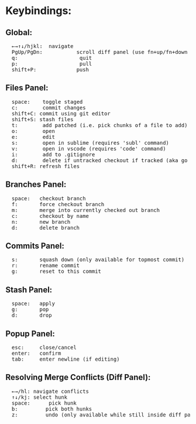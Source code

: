 # Keybindings:

## Global:
<pre>
  <kbd>←</kbd><kbd>→</kbd><kbd>↑</kbd><kbd>↓</kbd>/<kbd>h</kbd><kbd>j</kbd><kbd>k</kbd><kbd>l</kbd>:  navigate
  <kbd>PgUp</kbd>/<kbd>PgDn</kbd>:           scroll diff panel (use <kbd>fn</kbd>+<kbd>up</kbd>/<kbd>fn</kbd>+<kbd>down</kbd> on osx)
  <kbd>q</kbd>:                    quit
  <kbd>p</kbd>:                    pull
  <kbd>shift</kbd>+<kbd>P</kbd>:             push
</pre>

## Files Panel:
<pre>
  <kbd>space</kbd>:    toggle staged
  <kbd>c</kbd>:        commit changes
  <kbd>shift</kbd>+<kbd>C</kbd>: commit using git editor
  <kbd>shift</kbd>+<kbd>S</kbd>: stash files
  <kbd>t</kbd>:        add patched (i.e. pick chunks of a file to add)
  <kbd>o</kbd>:        open
  <kbd>e</kbd>:        edit
  <kbd>s</kbd>:        open in sublime (requires 'subl' command)
  <kbd>v</kbd>:        open in vscode (requires 'code' command)
  <kbd>i</kbd>:        add to .gitignore
  <kbd>d</kbd>:        delete if untracked checkout if tracked (aka go away)
  <kbd>shift</kbd>+<kbd>R</kbd>: refresh files
</pre>

## Branches Panel:
<pre>
  <kbd>space</kbd>:   checkout branch
  <kbd>f</kbd>:       force checkout branch
  <kbd>m</kbd>:       merge into currently checked out branch
  <kbd>c</kbd>:       checkout by name
  <kbd>n</kbd>:       new branch
  <kbd>d</kbd>:       delete branch
</pre>

## Commits Panel:
<pre>
  <kbd>s</kbd>:       squash down (only available for topmost commit)
  <kbd>r</kbd>:       rename commit
  <kbd>g</kbd>:       reset to this commit
</pre>

## Stash Panel:
<pre>
  <kbd>space</kbd>:   apply
  <kbd>g</kbd>:       pop
  <kbd>d</kbd>:       drop
</pre>

## Popup Panel:
<pre>
  <kbd>esc</kbd>:     close/cancel
  <kbd>enter</kbd>:   confirm
  <kbd>tab</kbd>:     enter newline (if editing)
</pre>

## Resolving Merge Conflicts (Diff Panel):
<pre>
  <kbd>←</kbd><kbd>→</kbd>/<kbd>h</kbd><kbd>l</kbd>: navigate conflicts
  <kbd>↑</kbd><kbd>↓</kbd>/<kbd>k</kbd><kbd>j</kbd>: select hunk
  <kbd>space</kbd>:      pick hunk
  <kbd>b</kbd>:         pick both hunks
  <kbd>z</kbd>:         undo (only available while still inside diff panel)
</pre>
